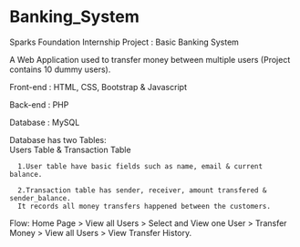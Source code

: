 # Banking_System

Sparks Foundation Internship Project : Basic Banking System

A Web Application used to transfer money between multiple users (Project contains 10 dummy users).

Front-end : HTML, CSS, Bootstrap & Javascript 

Back-end : PHP 

Database : MySQL

Database has two Tables:  
      Users Table & Transaction Table

      1.User table have basic fields such as name, email & current balance.
      
      2.Transaction table has sender, receiver, amount transfered & sender_balance. 
      It records all money transfers happened between the customers.

Flow: Home Page > View all Users > Select and View one User > Transfer Money > View all Users > View Transfer History.
